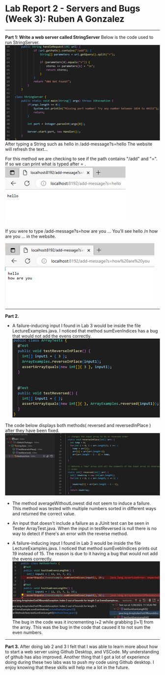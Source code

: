 # Lab Report 2 - Servers and Bugs (Week 3): Ruben A Gonzalez
---
**Part 1: Write a web server called StringServer**
Below is the code used to run StringServer.
![Image](StringS.png)
After typing a String such as hello in /add-message?s=hello The website will refresh the text...

For this method we are checking to see if the path contains "/add" and "=". If so we can print what is typed after = .
![Image](hello.png)

If you were to type /add-message?s=how are you ... You'll see hello /n how are you ... in the website.

![Image](helloh.png)

---
**Part 2.**
- A failure-inducing input I found in Lab 3 would be inside the file LectureExamples.java. I noticed that method sumEvenIndices has a
bug that would not add the evens correctly.
![Image](ReverseTester.png)

The code below displays both methods( reversed and reversedInPlace ) after they have been fixed.
![Image](FixedCode.png)

- The method averageWithoutLowest did not seem to induce a failure. This method was tested with multiple numbers sorted in different ways and returned the correct value.

- An input that doesn't include a failure as a JUnit test can be seen in Tester ArrayTest.java. When the input in testReversed is null there is no way to detect if there's an error with the reverse method.
- A failure-inducing input I found in Lab 3 would be inside the file LectureExamples.java. I noticed that method sumEvebIndices prints out 19 instead of 15. The reason is due to it having a bug that would not add the evens correctly.
![Image](TestSum.png)
The bug in the code was it incrementing i+2 while grabbing [i+1] from the array. This was the bug in the code that caused it to not sum the even numbers.

---

**Part 3.** After doing lab 2 and 3 I felt that I was able to learn more about how to start a web server using Github Desktop, and VSCode. My understanding of github has also improved. Another thing that I got a lot of experience doing during these two labs was to push my code using Github desktop. I enjoy knowing that these skills will help me a lot in the future.
